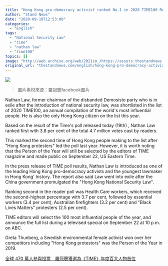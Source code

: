 ```yaml
---
title: "Hong Kong pro-democracy activist ranked No.1 in 2020 TIME100 Reader Poll"
author: "Stand News"
date: "2020-09-19T12:53:00"
categories:
  - "English"
tags:
  - "National Security Law"
  - "time"
  - "nathan law"
  - "time100"
topics: []
image: "http://web.archive.org/web/2021im_/https://assets.thestandnews.com/media/photos/20200918-1720copy_P5eKe_1CRpPIx.png"
original_url: "thestandnews.com/english/hong-kong-pro-democracy-activist-ranked-no-1-in-2020-time100-reader-poll"
---
```

![](http://web.archive.org/web/2021im_/https://assets.thestandnews.com/media/photos/20200918-1720copy_P5eKe_1CRpPIx.png)
> 圖片素材來源：羅冠聰facebook圖片

Nathan Law, former chairman of the disbanded Demosisto party who is in exile after the introduction of national security law, was shortlisted in the list of 2020 TIME100, an annual compilation of the world's most influential people. He is also the only Hong Kong citizen on the list this year.

Based on the result of the Time's poll released today (19th) , Nathan Law ranked first with 3.8 per cent of the total 4.7 million votes cast by readers.

This marked the second time of Hong Kong people making to the list after "Hong Kong protesters" led the poll last year. However, it is worth noting that the Person of the Year will still be selected by the editors of TIME magazine and made public on September 22, US Eastern Time. 

In the press release of TIME poll results, Nathan Law is introduced as one of the leading Hong Kong pro-democracy activists and the youngest lawmaker in Hong Kong' history. The report also said Law went into exile after the China government promulgated the "Hong Kong National Security Law". 

Ranking second in the reader poll was Health Care workers, which received the second-highest percentage with 3.7 per cent, followed by essential workers (3.4 per cent), Australian firefighters (3.2 per cent) and "Black Lives Matters" protesters (2.5 per cent).

TIME editors will select the 100 most influential people of the year, and announce the full list during a televised special on September 22 at 10 p.m. on ABC. 

Greta Thunberg, a Swedish environmental female activist won over her competitors including "Hong Kong protestors" was the Person of the Year in 2019. 

[全球 470 萬人參與投票　羅冠聰獲選為《TIME》年度百大人物首位](../../politics/%E5%85%A8%E7%90%83-470-%E8%90%AC%E8%AE%80%E8%80%85%E7%A5%A8%E9%81%B8-%E7%BE%85%E5%86%A0%E8%81%B0%E7%99%BB-time-%E5%B9%B4%E5%BA%A6%E7%99%BE%E5%A4%A7%E4%BA%BA%E7%89%A9%E9%A6%96%E4%BD%8D/)